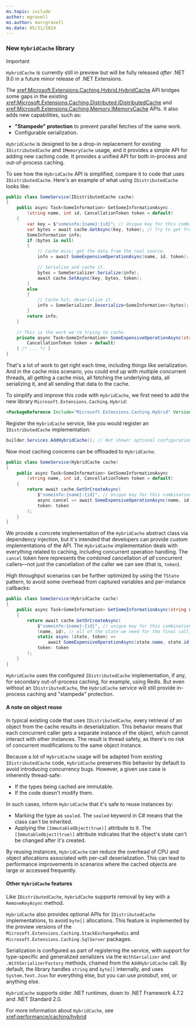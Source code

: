 ```yaml
---
ms.topic: include
author: mgravell
ms.author: marcgravell
ms.date: 05/21/2024
---
```

### New `HybridCache` library

> [!IMPORTANT]
> `HybridCache` is currently still in preview but will be fully released *after* .NET 9.0 in a future minor release of .NET Extensions.

The <xref:Microsoft.Extensions.Caching.Hybrid.HybridCache> API bridges some gaps in the existing <xref:Microsoft.Extensions.Caching.Distributed.IDistributedCache> and <xref:Microsoft.Extensions.Caching.Memory.IMemoryCache> APIs. It also adds new capabilities, such as:

* **"Stampede" protection** to prevent parallel fetches of the same work.
* Configurable serialization.

`HybridCache` is designed to be a drop-in replacement for existing `IDistributedCache` and `IMemoryCache` usage, and it provides a simple API for adding new caching code. It provides a unified API for both in-process and out-of-process caching.

To see how the `HybridCache` API is simplified, compare it to code that uses `IDistributedCache`. Here's an example of what using `IDistributedCache` looks like:

```csharp
public class SomeService(IDistributedCache cache)
{
    public async Task<SomeInformation> GetSomeInformationAsync
        (string name, int id, CancellationToken token = default)
    {
        var key = $"someinfo:{name}:{id}"; // Unique key for this combination.
        var bytes = await cache.GetAsync(key, token); // Try to get from cache.
        SomeInformation info;
        if (bytes is null)
        {
            // Cache miss; get the data from the real source.
            info = await SomeExpensiveOperationAsync(name, id, token);

            // Serialize and cache it.
            bytes = SomeSerializer.Serialize(info);
            await cache.SetAsync(key, bytes, token);
        }
        else
        {
            // Cache hit; deserialize it.
            info = SomeSerializer.Deserialize<SomeInformation>(bytes);
        }
        return info;
    }

    // This is the work we're trying to cache.
    private async Task<SomeInformation> SomeExpensiveOperationAsync(string name, int id,
        CancellationToken token = default)
    { /* ... */ }
}
```

That's a lot of work to get right each time, including things like serialization. And in the cache miss scenario, you could end up with multiple concurrent threads, all getting a cache miss, all fetching the underlying data, all serializing it, and all sending that data to the cache.

To simplify and improve this code with `HybridCache`, we first need to add the new library `Microsoft.Extensions.Caching.Hybrid`:

``` xml
<PackageReference Include="Microsoft.Extensions.Caching.Hybrid" Version="9.0.0" />
```

Register the `HybridCache` service, like you would register an `IDistributedCache` implementation:

```csharp
builder.Services.AddHybridCache(); // Not shown: optional configuration API.
```

Now most caching concerns can be offloaded to `HybridCache`:

```csharp
public class SomeService(HybridCache cache)
{
    public async Task<SomeInformation> GetSomeInformationAsync
        (string name, int id, CancellationToken token = default)
    {
        return await cache.GetOrCreateAsync(
            $"someinfo:{name}:{id}", // Unique key for this combination.
            async cancel => await SomeExpensiveOperationAsync(name, id, cancel),
            token: token
        );
    }
}
```

We provide a concrete implementation of the `HybridCache` abstract class via dependency injection, but it's intended that developers can provide custom implementations of the API. The `HybridCache` implementation deals with everything related to caching, including concurrent operation handling. The `cancel` token here represents the combined cancellation of *all* concurrent callers&mdash;not just the cancellation of the caller we can see (that is, `token`).

High throughput scenarios can be further optimized by using the `TState` pattern, to avoid some overhead from captured variables and per-instance callbacks:

```csharp
public class SomeService(HybridCache cache)
{
    public async Task<SomeInformation> GetSomeInformationAsync(string name, int id, CancellationToken token = default)
    {
        return await cache.GetOrCreateAsync(
            $"someinfo:{name}:{id}", // unique key for this combination
            (name, id), // all of the state we need for the final call, if needed
            static async (state, token) =>
                await SomeExpensiveOperationAsync(state.name, state.id, token),
            token: token
        );
    }
}
```

`HybridCache` uses the configured `IDistributedCache` implementation, if any, for secondary out-of-process caching, for example, using
Redis. But even without an `IDistributedCache`, the `HybridCache` service will still provide in-process caching and "stampede" protection.

#### A note on object reuse

In typical existing code that uses `IDistributedCache`, every retrieval of an object from the cache results in deserialization. This behavior means that each concurrent caller gets a separate instance of the object, which cannot interact with other instances. The result is thread safety, as there's no risk of concurrent modifications to the same object instance.

Because a lot of `HybridCache` usage will be adapted from existing `IDistributedCache` code, `HybridCache` preserves this behavior by default to avoid introducing concurrency bugs. However, a given use case is inherently thread-safe:

* If the types being cached are immutable.
* If the code doesn't modify them.

In such cases, inform `HybridCache` that it's safe to reuse instances by:

* Marking the type as `sealed`. The `sealed` keyword in C# means that the class can't be inherited.
* Applying the `[ImmutableObject(true)]` attribute to it. The `[ImmutableObject(true)]` attribute indicates that the object's state can't be changed after it's created.

By reusing instances, `HybridCache` can reduce the overhead of CPU and object allocations associated with per-call deserialization. This can lead to performance improvements in scenarios where the cached objects are large or accessed frequently.

#### Other `HybridCache` features

Like `IDistributedCache`, `HybridCache` supports removal by key with a `RemoveKeyAsync` method.

`HybridCache` also provides optional APIs for `IDistributedCache` implementations, to avoid `byte[]` allocations. This feature is implemented
by the preview versions of the `Microsoft.Extensions.Caching.StackExchangeRedis` and `Microsoft.Extensions.Caching.SqlServer` packages.

Serialization is configured as part of registering the service, with support for type-specific and generalized serializers via the
`WithSerializer` and `.WithSerializerFactory` methods, chained from the `AddHybridCache` call. By default, the library
handles `string` and `byte[]` internally, and uses `System.Text.Json` for everything else, but you can use protobuf, xml, or anything
else.

`HybridCache` supports older .NET runtimes, down to .NET Framework 4.7.2 and .NET Standard 2.0.

For more information about `HybridCache`, see <xref:performance/caching/hybrid>
